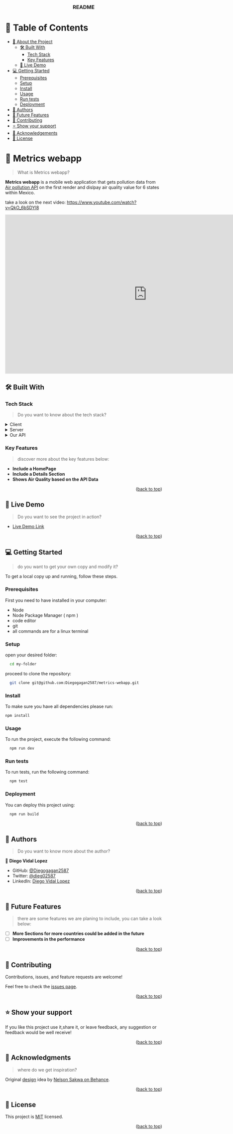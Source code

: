 <a name="readme-top"></a>
<div align="center">
  <!-- You are encouraged to replace this logo with your own! Otherwise you can also remove it. -->
  <br/>

  <h3><b>README</b></h3>

</div>

<!-- TABLE OF CONTENTS -->

# 📗 Table of Contents

- [📖 About the Project](#about-project)
  - [🛠 Built With](#built-with)
    - [Tech Stack](#tech-stack)
    - [Key Features](#key-features)
  - [🚀 Live Demo](#live-demo)
- [💻 Getting Started](#getting-started)
  - [Prerequisites](#prerequisites)
  - [Setup](#setup)
  - [Install](#install)
  - [Usage](#usage)
  - [Run tests](#run-tests)
  - [Deployment](#deployment)
- [👥 Authors](#authors)
- [🔭 Future Features](#future-features)
- [🤝 Contributing](#contributing)
- [⭐️ Show your support](#support)
- [🙏 Acknowledgements](#acknowledgements)
- [📝 License](#license)

<!-- PROJECT DESCRIPTION -->

# 📖 Metrics webapp <a name="about-project"></a>

> What is Metrics webapp?

**Metrics webapp** is a mobile web application that gets pollution data from [Air pollution API](https://openweathermap.org/api/air-pollution) on the first render and dislpay air quality value for 6 states within Mexico.

take a look on the next video:
https://www.youtube.com/watch?v=QkO_6bSDYl8

<iframe width="907" height="510" src="https://www.youtube.com/embed/QkO_6bSDYl8" title="React capstone" frameborder="0" allow="accelerometer; autoplay; clipboard-write; encrypted-media; gyroscope; picture-in-picture; web-share" allowfullscreen></iframe>


## 🛠 Built With <a name="built-with"></a>

### Tech Stack <a name="tech-stack"></a>

> Do you want to know about the tech stack?

<details>
  <summary>Client</summary>
  <ul>
    <li><a href="https://reactjs.org/">React.js</a></li>
  </ul>
</details>

<details>
  <summary>Server</summary>
  <ul>
    <li><a href="https://pages.github.com/">Github Pages</a></li>
  </ul>
</details>

<details>
<summary>Our API</summary>
  <ul>
    <li><a href="https://openweathermap.org/api/air-pollution">Air Pollution API</a></li>
  </ul>
</details>

<!-- Features -->

### Key Features <a name="key-features"></a>

> discover more about the key features below:

- **Include a HomePage**
- **Include a Details Section**
- **Shows Air Quality based on the API Data**

<p align="right">(<a href="#readme-top">back to top</a>)</p>

<!-- LIVE DEMO -->

## 🚀 Live Demo <a name="live-demo"></a>

> Do you want to see the project in action?

- [Live Demo Link](https://diegogagan2587.github.io/metrics-webapp/)

<p align="right">(<a href="#readme-top">back to top</a>)</p>

<!-- GETTING STARTED -->

## 💻 Getting Started <a name="getting-started"></a>

> do you want to get your own copy and modify it?

To get a local copy up and running, follow these steps.

### Prerequisites

First you need to have installed in your computer:

- Node
- Node Package Manager ( npm )
- code editor
- git
- all commands are for a linux terminal

### Setup

open your desired folder:
```sh
  cd my-folder
```
proceed to clone the repository:
```sh
  git clone git@github.com:Diegogagan2587/metrics-webapp.git
```


### Install

To make sure you have all dependencies please run:

```sh
npm install
```
### Usage

To run the project, execute the following command:

```sh
  npm run dev
```

### Run tests

To run tests, run the following command:

```sh
  npm test
```


### Deployment

You can deploy this project using:

```sh
  npm run build
```


<p align="right">(<a href="#readme-top">back to top</a>)</p>

<!-- AUTHORS -->

## 👥 Authors <a name="authors"></a>

> Do you want to know more about the author?

👤 **Diego Vidal Lopez**

- GitHub: [@Diegogagan2587](https://github.com/Diegogagan2587)
- Twitter: [@dieg02587](https://twitter.com/dieg02587)
- LinkedIn: [Diego Vidal Lopez](https://www.linkedin.com/in/diego-vidal-lopez)

<p align="right">(<a href="#readme-top">back to top</a>)</p>

<!-- FUTURE FEATURES -->

## 🔭 Future Features <a name="future-features"></a>

> there are some features we are planing to include, you can take a look below:

- [ ] **More Sections for more countries could be added in the future**
- [ ] **Improvements in the performance**

<p align="right">(<a href="#readme-top">back to top</a>)</p>

<!-- CONTRIBUTING -->

## 🤝 Contributing <a name="contributing"></a>

Contributions, issues, and feature requests are welcome!

Feel free to check the [issues page](https://github.com/Diegogagan2587/metrics-webapp/issues).

<p align="right">(<a href="#readme-top">back to top</a>)</p>

<!-- SUPPORT -->

## ⭐️ Show your support <a name="support"></a>

If you like this project use it,share it, or leave feedback, 
any suggestion or feedback would be well receive!

<p align="right">(<a href="#readme-top">back to top</a>)</p>

<!-- ACKNOWLEDGEMENTS -->

## 🙏 Acknowledgments <a name="acknowledgements"></a>

> where do we get inspiration?

Original [design](https://www.behance.net/gallery/31579789/Ballhead-App-(Free-PSDs)) idea by [Nelson Sakwa on Behance](https://www.behance.net/sakwadesignstudio).

<p align="right">(<a href="#readme-top">back to top</a>)</p>

<!-- LICENSE -->

## 📝 License <a name="license"></a>

This project is [MIT](./LICENSE) licensed.

<p align="right">(<a href="#readme-top">back to top</a>)</p>